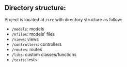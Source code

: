 ## Directory structure:

Project is located at `/src` with directory structure as follow:

- `/models`: models
- `/mfiles`: models' files
- `/views`: views
- `/controllers`: controllers
- `/routes`: routes
- `/libs`: custom classes/functions
- `/tests`: tests